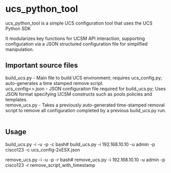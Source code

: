 <h1>ucs_python_tool</h1>
ucs_python_tool is a simple UCS configuration tool that uses the UCS Python SDK

It modularizes key functions for UCSM API interaction, supporting configuration via a JSON structured configuration file for simplified manipulation. 
 
<h2>Important source files</h2>
build_ucs.py - Main file to build UCS environment;  requires ucs_config.py; auto-generates a time stamped remove script. <br />
ucs_config<>.json - JSON configuraiton file required for build_ucs.py; Uses JSON format specifying UCSM constructs such as pools policies and templates.<br />
remove_ucs.py - Takes a previously auto-generated time-stamped removal script to remove all configuration completed by a previous build_ucs.py run.<br />
<br />

<h2>Usage</h2>
build_ucs.py -i <ip> -u <user> -p <password> -c <json config file>
bash# build_ucs.py -i 192.168.10.10 -u admin -p cisco123 -c ucs_config-2xESX.json

remove_ucs.py -i <ip> -u <user> -p <password> -r <previous generated remove file>
bash# remove_ucs.py -i 192.168.10.10 -u admin -p cisco123 -r remove_script_with_timestamp

